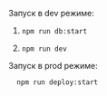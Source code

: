 Запуск в dev режиме:

1. ```
   npm run db:start
   ```

2. ```
   npm run dev
   ```

Запуск в prod режиме:

```bash
  npm run deploy:start
```
